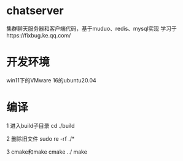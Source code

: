 # chatserver
集群聊天服务器和客户端代码，基于muduo、redis、mysql实现
学习于https://fixbug.ke.qq.com/

# 开发环境
win11下的VMware 16的ubuntu20.04

# 编译
1 进入build子目录
cd ./build

2 删除旧文件
sudo re -rf ./*

3 cmake和make
cmake ../
make

